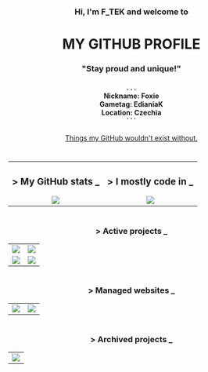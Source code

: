 
<h3 align="center">Hi, I'm F_TEK and welcome to</h3>
<h1 align="center">MY GITHUB PROFILE</h1>
<h3 align="center">"Stay proud and unique!"</h3>
<h4 align="center">. . .<br>Nickname: Foxie<br>Gametag: EdianiaK<br>Location: Czechia<br>˙ ˙ ˙</h4>
<p align="center"><a href="https://github.com/FTEdianiaK/breathtaking-items">Things my GitHub wouldn't exist without.</a></p>
<h1></h1>
<table align="center">
  <tr>
    <td>
      <h3 align="center">> My GitHub stats _</h3>
      <div align="center">
        <img src="https://github-readme-stats.vercel.app/api?username=FTEdianiaK&hide_title=true&hide=prs,contribs&hide_rank=true&card_width=300&show_icons=true&theme=transparent&hide_border=true">
      </div>
    </td>
    <td>
      <h3 align="center">> I mostly code in _</h3>
      <div align="center">
        <img src="https://github-readme-stats.vercel.app/api/top-langs?username=FTEdianiaK&hide_title=true&layout=donut&card_width=300&langs_count=6&theme=transparent&hide_border=true">
      </div>
    </td>
  </tr>
</table>
<h1></h1>
<h3 align="center">> Active projects _</h3>
<table align="center">
  <tr>
    <td><img src="https://github-readme-stats.vercel.app/api/pin/?username=ftedianiak&repo=library-parrotex&card_width=300&theme=transparent&hide_border=true"></td>
    <td><img src="https://github-readme-stats.vercel.app/api/pin/?username=ftedianiak&repo=startup-complete&card_width=300&theme=transparent&hide_border=true"></td>
  </tr>
  <tr>
    <td><img src="https://github-readme-stats.vercel.app/api/pin/?username=ftedianiak&repo=digios&card_width=300&theme=transparent&hide_border=true"></td>
    <td><img src="https://github-readme-stats.vercel.app/api/pin/?username=ftedianiak&repo=timetable-widget&card_width=300&theme=transparent&hide_border=true"></td>
  </tr>
</table>
<h1></h1>
<h3 align="center">> Managed websites _</h3>
<table align="center">
  <tr>
    <td><img src="https://github-readme-stats.vercel.app/api/pin/?username=ftedianiak&repo=f-tek&card_width=300&theme=transparent&hide_border=true"></td>
    <td><img src="https://github-readme-stats.vercel.app/api/pin/?username=ftedianiak&repo=hola--tv&card_width=300&theme=transparent&hide_border=true"></td>
  </tr>
</table>
<h1></h1>
<h3 align="center">> Archived projects _</h3>
<table align="center">
  <tr>
    <td><img src="https://github-readme-stats.vercel.app/api/pin/?username=ftedianiak&repo=pixel-discord-bot&card_width=300&theme=transparent&hide_border=true"></td>
  </tr>
</table>
